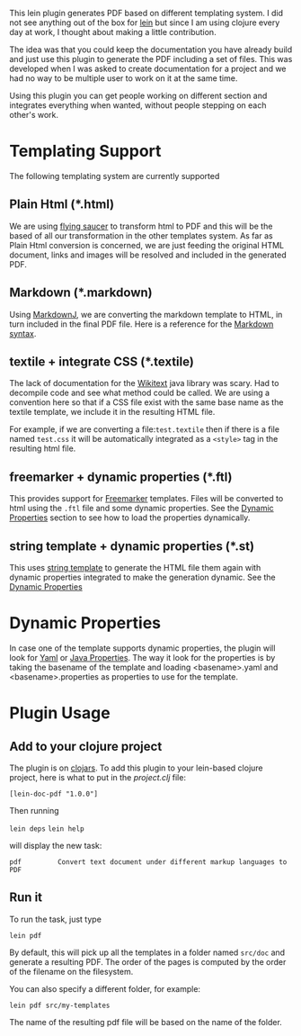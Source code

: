 This lein plugin generates PDF based on different templating system.
I did not see anything out of the box for [lein](https://github.com/technomancy/leiningen) but since I am using clojure every day at work, I thought about making a little contribution.

The idea was that you could keep the documentation you have already build and just use this plugin to generate the PDF including a set of files.
This was developed when I was asked to create documentation for a project and we had no way to be multiple user to work on it at the same time.

Using this plugin you can get people working on different section and integrates everything when wanted, without people stepping on each other's work.

# Templating Support #

The following templating system are currently supported

## Plain Html (*.html) ## 

We are using [flying saucer](http://xhtmlrenderer.java.net/) to transform html to PDF and this will be the based of all our transformation in the other templates system. As far as Plain Html conversion is concerned, we are just feeding the original HTML document, links and images will be resolved and included in the generated PDF.

## Markdown (*.markdown) ##

Using [MarkdownJ](http://code.google.com/p/markdownj/), we are converting the markdown template to HTML, in turn included in the final PDF file.
Here is a reference for the [Markdown syntax](http://help.couch.it/Markdown_Syntax).

## textile + integrate CSS (*.textile)

The lack of documentation for the [Wikitext](http://wiki.eclipse.org/Mylyn/Incubator/WikiText) java library was scary. Had to decompile code and see what method could be called. 
We are using a convention here so that if a CSS file exist with the same base name as the textile template, we include it in the resulting HTML file.

For example, if we are converting a file:``test.textile`` then if there is a file named ``test.css`` it will be automatically integrated as a ``<style>`` tag in the resulting html file.

## freemarker + dynamic properties (*.ftl)

This provides support for [Freemarker](http://freemarker.sourceforge.net/) templates. Files will be converted to html using the ``.ftl`` file and some dynamic properties. See the [Dynamic Properties](#dp) section to see how to load the properties dynamically.

## string template + dynamic properties (*.st)

This uses [string template](http://www.stringtemplate.org/) to generate the HTML file them again with dynamic properties integrated to make the generation dynamic. See the [Dynamic Properties](#dp) 

# Dynamic Properties
<a name="dp"/>

In case one of the template supports dynamic properties,  the plugin will look for [Yaml](http://www.yaml.org/) or [Java Properties](http://download.oracle.com/javase/6/docs/api/java/util/Properties.html).
The way it look for the properties is by taking the basename of the template and loading &lt;basename>.yaml and &lt;basename>.properties as properties to use for the template.

# Plugin Usage

## Add to your clojure project

The plugin is on [clojars](http://clojars.org/repo/lein-doc-pdf/lein-doc-pdf/).
To add this plugin to your lein-based clojure project, here is what to put in the *project.clj* file:

``[lein-doc-pdf "1.0.0"]``

Then running 

``lein deps``
``lein help`` 

will display the new task:

``pdf         Convert text document under different markup languages to PDF``

## Run it
To run the task, just type

``lein pdf``

By default, this will pick up all the templates in a folder named ``src/doc`` and generate a resulting PDF. The order of the pages is computed by the order of the filename on the filesystem.

You can also specify a different folder, for example:

``lein pdf src/my-templates``

The name of the resulting pdf file will be based on the name of the folder.
